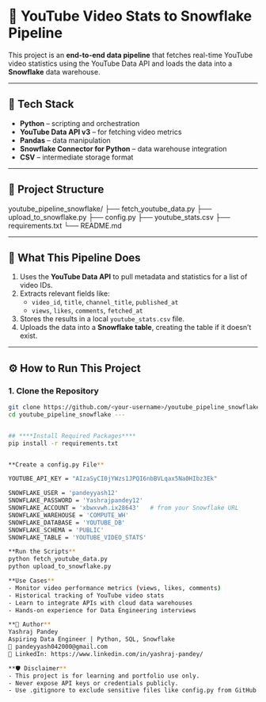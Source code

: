 # 🎥 YouTube Video Stats to Snowflake Pipeline

This project is an **end-to-end data pipeline** that fetches real-time YouTube video statistics using the YouTube Data API and loads the data into a **Snowflake** data warehouse.

---

## 🚀 Tech Stack

- **Python** – scripting and orchestration
- **YouTube Data API v3** – for fetching video metrics
- **Pandas** – data manipulation
- **Snowflake Connector for Python** – data warehouse integration
- **CSV** – intermediate storage format

---

## 📁 Project Structure

youtube_pipeline_snowflake/
├── fetch_youtube_data.py
├── upload_to_snowflake.py
├── config.py
├── youtube_stats.csv
├── requirements.txt
└── README.md

---

## 🧠 What This Pipeline Does

1. Uses the **YouTube Data API** to pull metadata and statistics for a list of video IDs.
2. Extracts relevant fields like:
   - `video_id`, `title`, `channel_title`, `published_at`
   - `views`, `likes`, `comments`, `fetched_at`
3. Stores the results in a local `youtube_stats.csv` file.
4. Uploads the data into a **Snowflake table**, creating the table if it doesn’t exist.

---

## ⚙️ How to Run This Project

### 1. Clone the Repository

```bash
git clone https://github.com/<your-username>/youtube_pipeline_snowflake.git
cd youtube_pipeline_snowflake ---


## ****Install Required Packages****
pip install -r requirements.txt


**Create a config.py File**

YOUTUBE_API_KEY = "AIzaSyCI0jYWzs1JPQI6nbBVLqax5Na0HIbz3Ek"

SNOWFLAKE_USER = 'pandeyyash12'
SNOWFLAKE_PASSWORD = 'Yashrajpandey12'
SNOWFLAKE_ACCOUNT = 'xbwxvwh.ix28643'   # from your Snowflake URL
SNOWFLAKE_WAREHOUSE = 'COMPUTE_WH'
SNOWFLAKE_DATABASE = 'YOUTUBE_DB'
SNOWFLAKE_SCHEMA = 'PUBLIC'
SNOWFLAKE_TABLE = 'YOUTUBE_VIDEO_STATS'

**Run the Scripts**
python fetch_youtube_data.py
python upload_to_snowflake.py

**Use Cases**
- Monitor video performance metrics (views, likes, comments)
- Historical tracking of YouTube video stats
- Learn to integrate APIs with cloud data warehouses
- Hands-on experience for Data Engineering interviews

**🙌 Author**
Yashraj Pandey
Aspiring Data Engineer | Python, SQL, Snowflake
📧 pandeyyash042000@gmail.com
🔗 LinkedIn: https://www.linkedin.com/in/yashraj-pandey/

**🛡️ Disclaimer**
- This project is for learning and portfolio use only.
- Never expose API keys or credentials publicly.
- Use .gitignore to exclude sensitive files like config.py from GitHub

